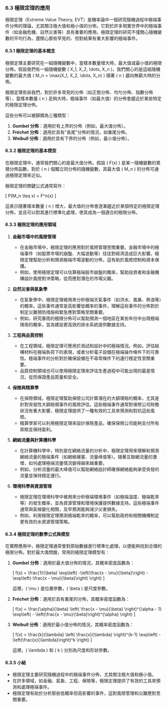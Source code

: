 ### 6.3 極限定理的應用

極限定理（Extreme Value Theory, EVT）是機率論中一個研究隨機過程中極端事件分佈的理論，尤其關注極大值和極小值的分佈。它對於許多現實世界中的極端事件（如金融危機、自然災害等）具有重要的應用。極限定理的研究不僅關心隨機變數的平均行為，還關心那些罕見的、但對結果有重大影響的極端事件。

#### 6.3.1 極限定理的基本概念

極限定理主要研究在一組隨機變數中，當樣本數量增大時，最大值或最小值的極限分佈。假設我們有一組隨機變數 \( X_1, X_2, \dots, X_n \)，我們關心的是這組隨機變數的最大值 \( M_n = \max(X_1, X_2, \dots, X_n) \) 隨著 \( n \) 趨向無窮大時的分佈。

極限定理告訴我們，對於許多常見的分佈（如正態分佈、均勻分佈、指數分佈等），當樣本數量 \( n \) 足夠大時，極端事件（如最大值）的分佈會趨近於某些特定的極限定理分佈。

這些分佈可以被歸類為三種類型：

1. **Gumbel 分佈**：適用於有上界的分佈（例如，最大值分佈）。
2. **Fréchet 分佈**：適用於具有"長尾"分佈的情況，如重尾分佈。
3. **Weibull 分佈**：適用於具有下界的分佈（例如，最小值分佈）。

#### 6.3.2 極限定理的基本模型

在極限定理中，通常我們關心的是最大值分佈。假設 \( F(x) \) 是某一隨機變數的累積分佈函數，對於 \( n \) 個獨立同分佈的隨機變數，其最大值 \( M_n \) 的分佈可通過極限定理來近似。

極限定理的關鍵公式通常寫作：

\[
P(M_n \leq x) = F^n(x)
\]

這表示隨著樣本數量 \( n \) 增大，最大值的分佈會逐漸趨近於某個特定的極限定理分佈，並且可以對其進行標準化處理，使其成為一個適合的極限分佈。

#### 6.3.3 極限定理的應用領域

1. **金融市場中的風險管理**
   - 在金融市場中，極限定理的應用對於風險管理至關重要。金融市場中的極端事件（如股票市場的崩盤、大幅波動等）往往對經濟造成巨大影響。極限定理幫助分析和預測極端市場波動的分佈，這有助於風險控制和資本保護。
   - 例如，使用極限定理可以估算極端股市崩盤的概率，幫助投資者和金融機構設計風險對沖策略，從而應對潛在的市場災難。

2. **自然災害與氣象學**
   - 在氣象學中，極限定理被用來分析極端天氣事件（如洪水、風暴、熱浪等）的概率。這些事件通常是高影響低概率的事件，理解這些事件的分佈對於制定災難預防措施和緊急應對策略至關重要。
   - 例如，研究暴雨的極限分佈可以幫助預測一個地區在某些年份中出現極端降雨的概率，並為建設更高效的排水系統提供數據支持。

3. **工程與品質控制**
   - 在工程領域，極限定理可應用於測試和設計中的極端情況。例如，評估結構材料在極端負荷下的表現，或者分析電子設備在極端操作條件下的可靠性。極端事件的分析對於確保設備在不尋常條件下的運行穩定性至關重要。
   - 品質控制領域也可以使用極限定理來評估生產過程中可能出現的最差情況，從而保證產品質量和安全。

4. **保險與精算學**
   - 在保險領域，極限定理幫助保險公司計算潛在的大額理賠的概率，尤其是針對突發性大額賠償事件的風險評估。這些極端事件通常對保險公司財務狀況有重大影響，極限定理提供了一種有效的工具來預測和對抗這些風險。
   - 精算學家可以利用極限定理來設計保險產品，確保保險公司能夠支付所有索賠並保持盈利。

5. **網絡流量與計算機科學**
   - 在計算機科學中，特別是在網絡流量的分析中，極限定理用來理解和預測網絡流量的極端事件（如網絡擁塞、流量峰值等）。隨著互聯網流量的激增，如何處理極端流量情況變得越來越重要。
   - 例如，分析流量的最大峰值可以幫助網絡設計師確保網絡能夠承受突發的流量並保持穩定運行。

6. **環境科學與資源管理**
   - 極限定理在環境科學中被用來分析極端環境事件（如極端溫度、極端乾旱等）的發生概率，並為資源管理和環境保護提供數據支持。這些極端事件通常與氣候變化相關，及早預測能夠減少災害損失。
   - 例如，利用極限定理預測極端乾旱的概率，可以幫助政府和相關機構制定更有效的水資源管理策略。

#### 6.3.4 極限定理的數學公式與模型

在實際應用中，極限定理通常會對原始數據進行標準化處理，以便能夠找到合理的極限分佈。對於最大值問題，常用的極限定理模型有：

1. **Gumbel 分佈**：適用於最大值分佈的情況，其概率密度函數為：

   \[
   f(x) = \frac{1}{\beta} \exp\left( -\left(\frac{x - \mu}{\beta}\right) - \exp\left(-\frac{x - \mu}{\beta}\right) \right)
   \]

   這裡，\( \mu \) 是位置參數，\( \beta \) 是尺度參數。

2. **Fréchet 分佈**：適用於具有重尾的分佈，其概率密度函數為：

   \[
   f(x) = \frac{\alpha}{\beta} \left( \frac{x - \mu}{\beta} \right)^{\alpha - 1} \exp\left( - \left(\frac{x - \mu}{\beta}\right)^{\alpha} \right)
   \]

3. **Weibull 分佈**：適用於最小值分佈的情況，其概率密度函數為：

   \[
   f(x) = \frac{k}{\lambda} \left( \frac{x}{\lambda} \right)^{k-1} \exp\left( -\left(\frac{x}{\lambda}\right)^k \right)
   \]

   這裡，\( \lambda \) 和 \( k \) 分別為尺度和形狀參數。

#### 6.3.5 小結

- 極限定理主要研究隨機過程中的極端事件分佈，尤其關注極大值和極小值。
- 在許多領域，如金融、氣象、工程、保險等，極限定理提供了有效的工具來預測和處理極端事件。
- 極限定理有助於分析那些低概率但高影響的事件，這對風險管理和災難應對至關重要。